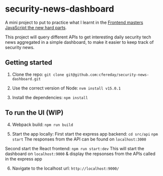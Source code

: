 # security-news-dashboard

A mini project to put to practice what I learnt in the [Frontend masters JavaScript the new hard parts](https://github.com/cfereday/js-the-new-hard-parts).

This project will query different APIs to get interesting daily security tech news aggregated in a simple dashboard, to make it easier to keep track of security news.

## Getting started
1. Clone the repo:
`git clone git@github.com:cfereday/security-news-dashboard.git`

2. Use the correct version of Node:
`nvm install v15.0.1`

3. Install the dependencies:
`npm install`

## To run the UI (WIP)
4. Webpack build:
`npm run build`

5. Start the app locally:
First start the express app backend:
`cd src/api`
`npm start`
The responses from the API can be found on `localhost:3000`

Second start the React frontend:
`npm run start:dev`
This will start the dashboard on `localhost:9000` & display the repsonses from the APIs called in the express app

6. Navigate to the localhost url:
`http://localhost:9000/`
